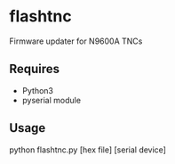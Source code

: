 # flashtnc
Firmware updater for N9600A TNCs
## Requires
* Python3
* pyserial module
## Usage
python flashtnc.py [hex file] [serial device]
